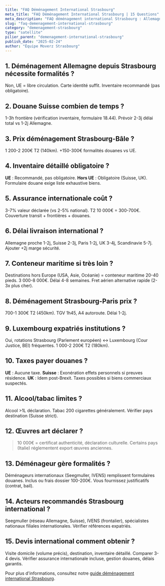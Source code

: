 ```yaml
---
title: "FAQ Déménagement International Strasbourg"
meta_title: "FAQ Déménagement International Strasbourg | 15 Questions"
meta_description: "FAQ déménagement international Strasbourg : Allemagne formalités, Suisse douane, prix Bâle, inventaire, assurance, délais, conteneur, taxes, acteurs."
slug: "faq-demenagement-international-strasbourg"
category: "demenagement-strasbourg"
type: "satellite"
pilier_parent: "demenagement-international-strasbourg"
publish_date: "2025-02-24"
author: "Équipe Moverz Strasbourg"
---
```


## 1. Déménagement Allemagne depuis Strasbourg nécessite formalités ?

Non, UE = libre circulation. Carte identité suffit. Inventaire recommandé (pas obligatoire).

## 2. Douane Suisse combien de temps ?

1-3h frontière (vérification inventaire, formulaire 18.44). Prévoir 2-3j délai total vs 1-2j Allemagne.

## 3. Prix déménagement Strasbourg-Bâle ?

1 200-2 200€ T2 (140km). +150-300€ formalités douanes vs UE.

## 4. Inventaire détaillé obligatoire ?

**UE** : Recommandé, pas obligatoire. **Hors UE** : Obligatoire (Suisse, UK). Formulaire douane exige liste exhaustive biens.

## 5. Assurance internationale coût ?

3-7% valeur déclarée (vs 2-5% national). T2 10 000€ = 300-700€. Couverture transit + frontières + douanes.

## 6. Délai livraison international ?

Allemagne proche 1-2j, Suisse 2-3j, Paris 1-2j, UK 3-4j, Scandinavie 5-7j. Ajouter +2j marge sécurité.

## 7. Conteneur maritime si très loin ?

Destinations hors Europe (USA, Asie, Océanie) = conteneur maritime 20-40 pieds. 3 000-8 000€. Délai 4-8 semaines. Fret aérien alternative rapide (2-3x plus cher).

## 8. Déménagement Strasbourg-Paris prix ?

700-1 300€ T2 (450km). TGV 1h45, A4 autoroute. Délai 1-2j.

## 9. Luxembourg expatriés institutions ?

Oui, rotations Strasbourg (Parlement européen) ↔ Luxembourg (Cour Justice, BEI) fréquentes. 1 000-2 200€ T2 (180km).

## 10. Taxes payer douanes ?

**UE** : Aucune taxe. **Suisse** : Exonération effets personnels si preuves résidence. **UK** : Idem post-Brexit. Taxes possibles si biens commerciaux suspectés.

## 11. Alcool/tabac limites ?

Alcool >1L déclaration. Tabac 200 cigarettes généralement. Vérifier pays destination (Suisse strict).

## 12. Œuvres art déclarer ?

>10 000€ = certificat authenticité, déclaration culturelle. Certains pays (Italie) réglementent export œuvres anciennes.

## 13. Déménageur gère formalités ?

Déménageurs internationaux (Seegmuller, IVENS) remplissent formulaires douanes. Inclus ou frais dossier 100-200€. Vous fournissez justificatifs (contrat, bail).

## 14. Acteurs recommandés Strasbourg international ?

Seegmuller (réseau Allemagne, Suisse), IVENS (frontalier), spécialistes nationaux filiales internationales. Vérifier références expatriés.

## 15. Devis international comment obtenir ?

Visite domicile (volume précis), destination, inventaire détaillé. Comparer 3-4 devis. Vérifier assurance internationale incluse, gestion douanes, délais garantis.

Pour plus d'informations, consultez notre [guide déménagement international Strasbourg](/blog/demenagement-strasbourg/demenagement-international-strasbourg).

